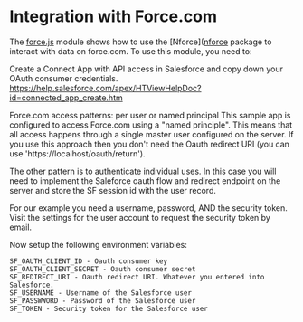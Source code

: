 # Integration with Force.com

The [force.js](server/force.js) module shows how to use the [Nforce]([nforce](https://github.com/kevinohara80/nforce) 
package to interact with data on force.com. To use this module, you need to:

Create a Connect App with API access in Salesforce and copy down your OAuth consumer credentials.
   https://help.salesforce.com/apex/HTViewHelpDoc?id=connected_app_create.htm

Force.com access patterns: per user or named principal
This sample app is configured to access Force.com using a "named principle". This means that all
access happens through a single master user configured on the server. If you use this approach
then you don't need the Oauth redirect URI (you can use 'https://localhost/oauth/return').

The other pattern is to authenticate individual uses. In this case you will need to implement
the Saleforce oauth flow and redirect endpoint on the server and store the SF session id with 
the user record.

For our example you need a username, password, AND the security token. Visit the settings for
the user account to request the security token by email. 

Now setup the following environment variables:

    SF_OAUTH_CLIENT_ID - Oauth consumer key
    SF_OAUTH_CLIENT_SECRET - Oauth consumer secret
    SF_REDIRECT_URI - Oauth redirect URI. Whatever you entered into Salesforce.
    SF_USERNAME - Username of the Salesforce user
    SF_PASSWWORD - Password of the Salesforce user
    SF_TOKEN - Security token for the Salesforce user
